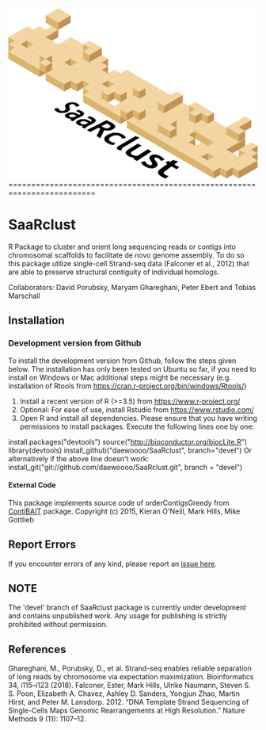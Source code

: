 <img src="https://github.com/daewoooo/SaaRclust/raw/master/saarclust_logo.png" />
=========================================================================

# SaaRclust
R Package to cluster and orient long sequencing reads or contigs into chromosomal scaffolds to facilitate de novo genome assembly. To do so this package utilize single-cell Strand-seq data (Falconer et al., 2012) that are able to preserve structural contiguity of individual homologs.

Collaborators: David Porubsky, Maryam Ghareghani, Peter Ebert and Tobias Marschall

## Installation

### Development version from Github
To install the development version from Github, follow the steps given below. The installation has only been tested on Ubuntu so far, if you need to install on Windows or Mac additional steps might be necessary (e.g. installation of Rtools from https://cran.r-project.org/bin/windows/Rtools/)

1. Install a recent version of R (>=3.5) from https://www.r-project.org/
2. Optional: For ease of use, install Rstudio from https://www.rstudio.com/
3. Open R and install all dependencies. Please ensure that you have writing permissions to install packages. Execute the following lines one by one:

  install.packages("devtools")
	source("http://bioconductor.org/biocLite.R")
	library(devtools)
	install_github("daewoooo/SaaRclust", branch="devel")
	Or alternatively if the above line doesn't work:
	install_git("git://github.com/daewoooo/SaaRclust.git", branch = "devel")
	
#### External Code
This package implements source code of orderContigsGreedy from [ContiBAIT](https://bioconductor.org/packages/contiBAIT) package. 
Copyright (c) 2015, Kieran O'Neill, Mark Hills, Mike Gottlieb

## Report Errors
If you encounter errors of any kind, please report an [issue here](https://github.com/daewoooo/SaaRclust/issues/new).

## NOTE
The 'devel' branch of SaaRclust package is currently under development and contains unpublished work. Any usage for publishing is strictly prohibited without permission.

## References
Ghareghani, M., Porubsky, D., et al. Strand-seq enables reliable separation of long reads by chromosome via expectation maximization. Bioinformatics 34, i115–i123 (2018).
Falconer, Ester, Mark Hills, Ulrike Naumann, Steven S. S. Poon, Elizabeth A. Chavez, Ashley D. Sanders, Yongjun Zhao, Martin Hirst, and Peter M. Lansdorp. 2012. “DNA Template Strand Sequencing of Single-Cells Maps Genomic Rearrangements at High Resolution.” Nature Methods 9 (11): 1107–12.

